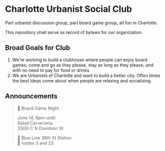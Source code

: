 # Charlotte Urbanist Social Club

Part urbanist discussion group, part board game group, all fun in Charlotte.

This repository shall serve as record of bylaws for our organization.

## Broad Goals for Club

1. We're working to build a clubhouse where people can enjoy board games, come and go as they please, stay as long as they please, and with no need to pay for food or drinks.
2. We are Urbanists of Charlotte and want to build a better city. Often times the best ideas come about when people are relaxing and socializing.

## Announcements

> 📢 Board Game Night
>
> June 14, 6pm-until<br>
> Salud Cerveceria<br>
> 3306-C N Davidson St
>
> 🚈 Blue Line 36th St Station<br>
> 🚌 routes 3 and 23
